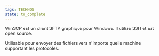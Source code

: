 ```yaml
---
tags: TECHNOS
state: to_complete
---
```


WinSCP est un client SFTP graphique pour Windows. Il utilise SSH et est open source. 

Utilisable pour envoyer des fichiers vers n'importe quelle machine supportant les protocoles.